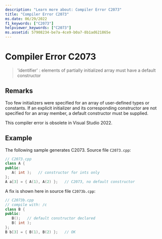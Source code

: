 ```yaml
---
description: "Learn more about: Compiler Error C2073"
title: "Compiler Error C2073"
ms.date: 06/29/2022
f1_keywords: ["C2073"]
helpviewer_keywords: ["C2073"]
ms.assetid: 57908234-be7a-4ce9-b0a7-8b1ad621865e
---
```

# Compiler Error C2073

> 'identifier' : elements of partially initialized array must have a default constructor

## Remarks

Too few initializers were specified for an array of user-defined types or constants. If an explicit initializer and its corresponding constructor are not specified for an array member, a default constructor must be supplied.

This compiler error is obsolete in Visual Studio 2022.

## Example

The following sample generates C2073. Source file `C2073.cpp`:

```cpp
// C2073.cpp
class A {
public:
   A( int );   // constructor for ints only
};
A a[3] = { A(1), A(2) };   // C2073, no default constructor
```

A fix is shown here in source file `C2073b.cpp`:

```cpp
// C2073b.cpp
// compile with: /c
class B {
public:
   B();   // default constructor declared
   B( int );
};
B b[3] = { B(1), B(2) };   // OK
```
